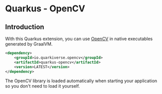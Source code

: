 # Quarkus - OpenCV

## Introduction

With this Quarkus extension, you can use [OpenCV](https://opencv.org/) in native executables generated by GraalVM.

```xml
<dependency>
    <groupId>io.quarkiverse.opencv</groupId>
    <artifactId>quarkus-opencv</artifactId>
    <version>LATEST</version>
</dependency>
```

The OpenCV library is loaded automatically when starting your application so you don't need to load it yourself.

